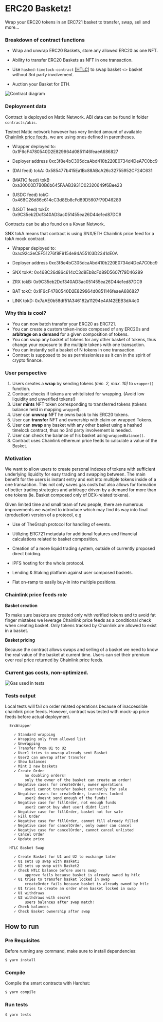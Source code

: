 # ERC20 Basketz!

Wrap your ERC20 tokens in an ERC721 basket to transfer, swap, sell and more...

### Breakdown of contract functions

* Wrap and unwrap ERC20 Baskets, store any allowed ERC20 as one NFT.

* Ability to transfer ERC20 Baskets as NFT in one transaction.

* Use `hashed-timelock-contract` [[HTLC]](https://github.com/ConsenSys/hashed-timelock-contract-ethereum) to swap basket <> basket without 3rd party involvement.

* Auction your Basket for ETH.

![Contract diagram](contract_flow.jpg)

### Deployment data

Contract is deployed on Matic Network. ABI data can be found in folder `contracts/abis`.

Testnet Matic network however has very limited amount of available [Chainlink price feeds](https://docs.chain.link/docs/matic-addresses), we are using ones defined in parentheses.

 * Wrapper deployed to: 0x1F6cF4780540D2E829964d0851146feaeA686827

 * Deployer address 0xc3f8e4bC305dcaAbd410b220E0734d4DeA7C0bc9

 * (DAI feed) tokA: 0x585477b415Ea1Bc88ABcA26c32755952CF24C631

 * (MATIC feed) tokB: 0xa30000D7B0B6b645FAAB3931C02320649f6Bee23

 * (USDC feed) tokC: 0x468C26d86c614cC3d8Eb8cFd89D5607f79D46289

 * (USDT feed) tokD: 0x9C35eb2Ddf340AD3ac051455ea26D44e1ed87DC9


Contracts can be also found on a Kovan Network.

SNX tokA means that contract is using SNX/ETH Chainlink price feed for a tokA mock contract. 

 * Wrapper deployed to: 0xac92c3eCEF51276f8F9154e94A55103D2341dE0A

 * Deployer address 0xc3f8e4bC305dcaAbd410b220E0734d4DeA7C0bc9

 * SNX tokA: 0x468C26d86c614cC3d8Eb8cFd89D5607f79D46289

 * ZRX tokB: 0x9C35eb2Ddf340AD3ac051455ea26D44e1ed87DC9

 * BAT tokC: 0x1F6cF4780540D2E829964d0851146feaeA686827

 * LINK tokD: 0x7aAE0b58df51A346182a11294e4Af42EEB3dA4c0

### Why this is cool?

* You can now batch transfer your ERC20 as ERC721.
* You can create a custom token-index composed of any ERC20s and **arbitrage on a demand** for a given composition of tokens.
* You can swap any basket of tokens for any other basket of tokens, thus change your exposure to the multiple tokens with one transaction.
* You can instantly sell a basket of N tokens in one transaction.
* Contract is supposed to be as permissionless as it can in the spirit of crypto finance.

### User perspective

1) Users creates a **wrap** by sending tokens *(min. 2, max. 10)* to `wrapper()` function.
2) Contract checks if tokens are whitelisted for wrapping. (Avoid low liquidity and unverified tokens!)
3) User **mints** NFT token corresponding to transferred tokens (tokens balance held in mapping `wrapped`).
4) User can **unwrap** NFT he owns back to his ERC20 tokens.
5) User can **transfer** NFT and ownership with claim on wrapped Tokens.
6) User can **swap** any basket with any other basket using a hashed timelock contract, thus no 3rd party involvement is needed.
7) User can check the balance of his basket using `wrappedBalance()`.
8) Contract uses Chainlink ethereum price feeds to calculate a value of the Basket.

### Motivation

We want to allow users to create personal indexes of tokens with sufficient underlying liquidity for easy trading and swapping between. The main benefit for the users is instant entry and exit into multiple tokens inside of a one transaction. This not only saves gas costs but also allows for formation of better trading strategies and arbitrage driven by a demand for more than one tokens (ie. Basket composed only of DEX-related tokens).

Given limited time and small team of two people, there are numerous improvements we wanted to introduce which may find its way into final (production) version of a protocol, e.g

* Use of TheGraph protocol for handling of events.

* Utilizing ERC721 metadata for additional features and financial calculations related to basket composition.

* Creation of a more liquid trading system, outside of currently proposed direct bidding.

* IPFS hosting for the whole protocol.

* Lending & Staking platform against user composed baskets.

* Fiat on-ramp to easily buy-in into multiple positions.


### Chainlink price feeds role

**Basket creation**

To make sure baskets are created only with verified tokens and to avoid fat finger mistakes we leverage Chainlink price feeds as a conditional check when creating basket. Only tokens tracked by Chainlink are allowed to exist in a basket.

**Basket pricing**

Because the contract allows swaps and selling of a basket we need to know the real value of the basket at current time. Users can set their premium over real price returned by Chainlink price feeds.

### Current gas costs, non-optimized.

![Gas used in tests](gas_cost.png)

### Tests output

Local tests will fail on order related operations because of inaccessible chainlink price feeds. However, contract was tested with mock-up price feeds before actual deployment.

````html
  ErcWrapper

    ✓ Standard wrapping
    ✓ Wrapping only from allowed list
    ✓ Unwrapping
    ✓ Transfer from U1 to U2
    ✓ User1 tries to unwrap already sent Basket
    ✓ User2 can unwrap after transfer
    ✓ Show balances
    ✓ Mint 2 new baskets
    ✓ Create Order
         no doubling orders!
         only the owner of the basket can create an order!
    ✓ Negative cases for createOrder, owner operations
         user1 cannot transfer basket currently for sale
    ✓ Negative cases for createOrder, transfers locked
         user2 doesnt send enough of the funds!
    ✓ Negative case for fillOrder, not enough funds
         user2 cannot buy what user1 didnt list!
    ✓ Negative case for fillOrder, basket not for sale
    ✓ Fill Order
    ✓ Negative case for fillOrder, cannot fill already filled
    ✓ Negative case for cancelOrder, only owner can cancel
    ✓ Negative case for cancelOrder, cannot cancel unlisted
    ✓ Cancel Order
    ✓ Update price

  HTLC Basket Swap

    ✓ Create Basket for U1 and U2 to exchange later
    ✓ U1 sets up swap with Basket1
    ✓ U2 sets up swap with Basket2
    ✓ Check HTLC balance before users swap
         approve fails because basket is already owned by htlc
    ✓ U1 tries to transfer basket locked in swap
         createOrder fails because basket is already owned by htlc
    ✓ U1 tries to create an order when basket locked in swap
    ✓ U1 withdraws
    ✓ U2 withdraws with secret
         users balances after swap match!
    ✓ Check balances
    ✓ Check Basket ownership after swap
````

## How to run

### Pre Requisites

Before running any command, make sure to install dependencies:

```sh
$ yarn install
```

### Compile

Compile the smart contracts with Hardhat:

```sh
$ yarn compile
```

### Run tests

```sh
$ yarn tests
```
